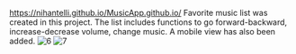 https://nihantelli.github.io/MusicApp.github.io/
Favorite music list was created in this project. The list includes functions to go forward-backward, increase-decrease volume, change music. A mobile view has also been added.
![6](https://user-images.githubusercontent.com/111304583/208914755-cd701c6d-8b5f-4828-8d9c-d4e3138fda6f.PNG)
![7](https://user-images.githubusercontent.com/111304583/208915140-94f5e0a5-10f3-43d7-8280-b445f91145c3.PNG)
